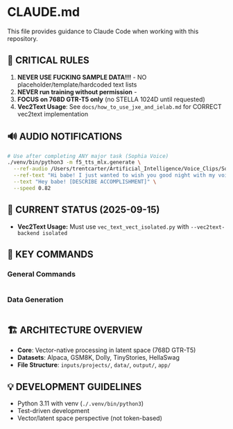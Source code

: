 # CLAUDE.md

This file provides guidance to Claude Code when working with this repository.

## 🚨 CRITICAL RULES
1. **NEVER USE FUCKING SAMPLE DATA!!!** - NO placeholder/template/hardcoded text lists
2. **NEVER run training without permission** - 
3. **FOCUS on 768D GTR-T5 only** (no STELLA 1024D until requested)
4. **Vec2Text Usage**: See `docs/how_to_use_jxe_and_ielab.md` for CORRECT vec2text implementation

## 🔊 AUDIO NOTIFICATIONS
```bash
# Use after completing ANY major task (Sophia Voice)
./venv/bin/python3 -m f5_tts_mlx.generate \
  --ref-audio /Users/trentcarter/Artificial_Intelligence/Voice_Clips/Sophia3.wav \
  --ref-text "Hi babe! I just wanted to wish you good night with my voice because I miss you and I wanted to share that." \
  --text "Hey babe! [DESCRIBE ACCOMPLISHMENT]" \
  --speed 0.82
```

## 📍 CURRENT STATUS (2025-09-15)
- **Vec2Text Usage:** Must use `vec_text_vect_isolated.py` with `--vec2text-backend isolated`


## 📂 KEY COMMANDS

### General Commands
```bash

```

### Data Generation
```bash

```

## 🏗️ ARCHITECTURE OVERVIEW
- **Core**: Vector-native processing in latent space (768D GTR-T5)
- **Datasets**: Alpaca, GSM8K, Dolly, TinyStories, HellaSwag
- **File Structure**: `inputs/projects/`, `data/`, `output/`, `app/`

## 💡 DEVELOPMENT GUIDELINES
- Python 3.11 with venv (`./.venv/bin/python3`)
- Test-driven development
- Vector/latent space perspective (not token-based)
